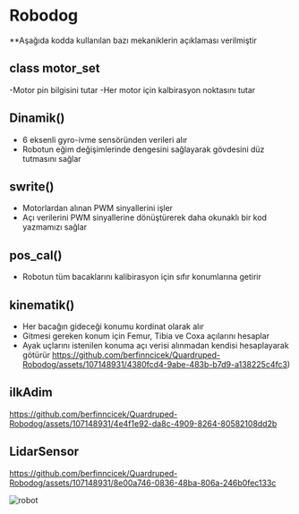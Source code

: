 # Robodog

**Aşağıda kodda kullanılan bazı mekaniklerin açıklaması verilmiştir

## class motor_set
  -Motor pin bilgisini tutar
  -Her motor için kalbirasyon noktasını tutar

## Dinamik()
  - 6 eksenli gyro-ivme sensöründen verileri alır
  - Robotun eğim değişimlerinde dengesini sağlayarak gövdesini düz tutmasını sağlar

## swrite()
  - Motorlardan alınan PWM sinyallerini işler
  - Açı verilerini PWM sinyallerine dönüştürerek daha okunaklı bir kod yazmamızı sağlar

## pos_cal()
  - Robotun tüm bacaklarını kalibirasyon için sıfır konumlarına getirir

## kinematik()
  - Her bacağın gideceği konumu kordinat olarak alır
  - Gitmesi gereken konum için Femur, Tibia ve Coxa açılarını hesaplar
  - Ayak uçlarını istenilen konuma açı verisi alınmadan kendisi hesaplayarak götürür
  https://github.com/berfinncicek/Quardruped-Robodog/assets/107148931/4380fcd4-9abe-483b-b7d9-a138225c4fc3)

## ilkAdim
https://github.com/berfinncicek/Quardruped-Robodog/assets/107148931/4e4f1e92-da8c-4909-8264-80582108dd2b

## LidarSensor
https://github.com/berfinncicek/Quardruped-Robodog/assets/107148931/8e00a746-0836-48ba-806a-246b0fec133c

![robot](https://github.com/berfinncicek/Quardruped-Robodog/assets/107148931/5febd71b-f6d7-40f9-ac4b-f5bc503b1d17)


  

  







